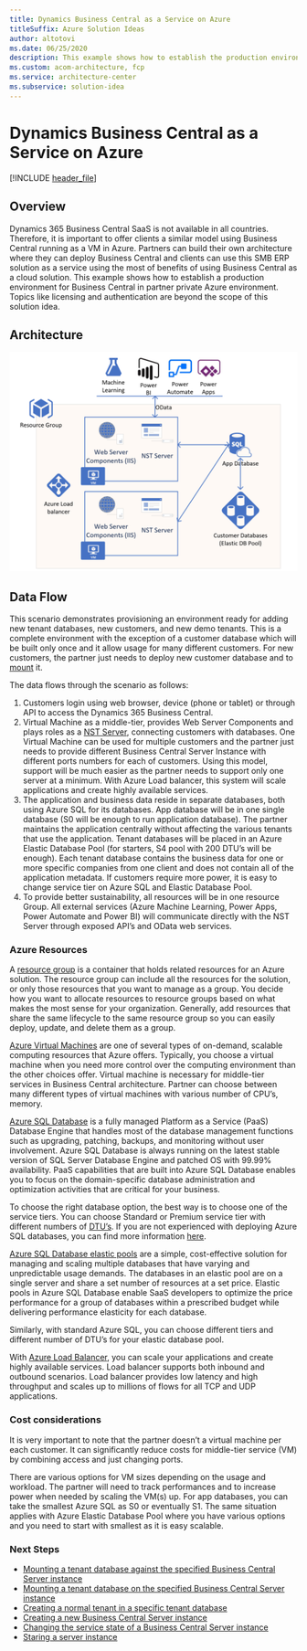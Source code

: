 ```yaml
---
title: Dynamics Business Central as a Service on Azure
titleSuffix: Azure Solution Ideas
author: altotovi
ms.date: 06/25/2020
description: This example shows how to establish the production environment for Business Central in partner private Azure environment.
ms.custom: acom-architecture, fcp
ms.service: architecture-center
ms.subservice: solution-idea
---
```


# Dynamics Business Central as a Service on Azure

[!INCLUDE [header_file](../../../includes/sol-idea-header.md)]

## Overview

Dynamics 365 Business Central SaaS is not available in all countries. Therefore, it is important to offer clients a similar model using Business Central running as a VM in Azure. Partners can build their own architecture where they can deploy Business Central and clients can use this SMB ERP solution as a service using the most of benefits of using Business Central as a cloud solution. This example shows how to establish a production environment for Business Central in partner private Azure environment. Topics like licensing and authentication are beyond the scope of this solution idea.

## Architecture

![Architecture Diagram](../media/business-central-as-a-service.png)

## Data Flow

This scenario demonstrates provisioning an environment ready for adding new tenant databases, new customers, and new demo tenants. This is a complete environment with the exception of a customer database which will be built only once and it allow usage for many different customers. For new customers, the partner just needs to deploy new customer database and to [mount](https://docs.microsoft.com/dynamics365/business-central/dev-itpro/administration/mount-dismount-tenant) it.

The data flows through the scenario as follows:

1. Customers login using web browser, device (phone or tablet) or through API to access the Dynamics 365 Business Central.
2. Virtual Machine as a middle-tier, provides Web Server Components and plays roles as a [NST Server](https://docs.microsoft.com/dynamics365/business-central/dev-itpro/administration/configure-server-instance), connecting customers with databases. One Virtual Machine can be used for multiple customers and the partner just needs to provide different Business Central Server Instance with different ports numbers for each of customers. Using this model, support will be much easier as the partner needs to support only one server at a minimum. With Azure Load balancer, this system will scale applications and create highly available services.
3. The application and business data reside in separate databases, both using Azure SQL for its databases. App database will be in one single database (S0 will be enough to run application database). The partner maintains the application centrally without affecting the various tenants that use the application. Tenant databases will be placed in an Azure Elastic Database Pool (for starters, S4 pool with 200 DTU’s will be enough). Each tenant database contains the business data for one or more specific companies from one client and does not contain all of the application metadata. If customers require more power, it is easy to change service tier on Azure SQL and Elastic Database Pool.
4. To provide better sustainability, all resources will be in one resource Group. All external services (Azure Machine Learning, Power Apps, Power Automate and Power BI) will communicate directly with the NST Server through exposed API’s and OData web services.

### Azure Resources

A [resource group](https://docs.microsoft.com/azure/azure-resource-manager/management/manage-resource-groups-portal) is a container that holds related resources for an Azure solution. The resource group can include all the resources for the solution, or only those resources that you want to manage as a group. You decide how you want to allocate resources to resource groups based on what makes the most sense for your organization. Generally, add resources that share the same lifecycle to the same resource group so you can easily deploy, update, and delete them as a group.

[Azure Virtual Machines](https://docs.microsoft.com/azure/virtual-machines/windows/overview) are one of several types of on-demand, scalable computing resources that Azure offers. Typically, you choose a virtual machine when you need more control over the computing environment than the other choices offer. Virtual machine is necessary for middle-tier services in Business Central architecture. Partner can choose between many different types of virtual machines with various number of CPU’s, memory.

[Azure SQL Database](https://docs.microsoft.com/azure/azure-sql/database/sql-database-paas-overview) is a fully managed Platform as a Service (PaaS) Database Engine that handles most of the database management functions such as upgrading, patching, backups, and monitoring without user involvement. Azure SQL Database is always running on the latest stable version of SQL Server Database Engine and patched OS with 99.99% availability. PaaS capabilities that are built into Azure SQL Database enables you to focus on the domain-specific database administration and optimization activities that are critical for your business.

To choose the right database option, the best way is to choose one of the service tiers. You can choose Standard or Premium service tier with different numbers of [DTU’s](https://docs.microsoft.com/azure/azure-sql/database/resource-limits-dtu-single-databases#standard-service-tier). If you are not experienced with deploying Azure SQL databases, you can find more information [here](https://docs.microsoft.com/dynamics365/business-central/dev-itpro/deployment/deploy-database-azure-sql-database).

[Azure SQL Database elastic pools](https://docs.microsoft.com/azure/azure-sql/database/elastic-pool-overview) are a simple, cost-effective solution for managing and scaling multiple databases that have varying and unpredictable usage demands. The databases in an elastic pool are on a single server and share a set number of resources at a set price. Elastic pools in Azure SQL Database enable SaaS developers to optimize the price performance for a group of databases within a prescribed budget while delivering performance elasticity for each database.

Similarly, with standard Azure SQL, you can choose different tiers and different number of DTU’s for your elastic database pool.

With [Azure Load Balancer](https://docs.microsoft.com/azure/load-balancer/load-balancer-overview), you can scale your applications and create highly available services. Load balancer supports both inbound and outbound scenarios. Load balancer provides low latency and high throughput and scales up to millions of flows for all TCP and UDP applications.

### Cost considerations

It is very important to note that the partner doesn’t a virtual machine per each customer. It can significantly reduce costs for middle-tier service (VM) by combining access and just changing ports.

There are various options for VM sizes depending on the usage and workload. The partner will need to track performances and to increase power when needed by scaling the VM(s) up. For app databases, you can take the smallest Azure SQL as S0 or eventually S1. The same situation applies with Azure Elastic Database Pool where you have various options and you need to start with smallest as it is easy scalable.

### Next Steps

- [Mounting a tenant database against the specified Business Central Server instance](https://docs.microsoft.com/powershell/module/microsoft.dynamics.nav.management/mount-navtenant?view=businesscentral-ps-16)
- [Mounting a tenant database on the specified Business Central Server instance](https://docs.microsoft.com/powershell/module/microsoft.dynamics.nav.management/mount-navtenantdatabase?view=businesscentral-ps-16)
- [Creating a normal tenant in a specific tenant database](https://docs.microsoft.com/powershell/module/microsoft.dynamics.nav.management/new-navtenant?view=businesscentral-ps-16)
- [Creating a new Business Central Server instance](https://docs.microsoft.com/powershell/module/microsoft.dynamics.nav.management/new-navserverinstance?view=businesscentral-ps-16) 
- [Changing the service state of a Business Central Server instance](https://docs.microsoft.com/powershell/module/microsoft.dynamics.nav.management/set-navserverinstance?view=businesscentral-ps-16) 
- [Staring a server instance](https://docs.microsoft.com/powershell/module/microsoft.dynamics.nav.management/start-navserverinstance?view=businesscentral-ps-16)
